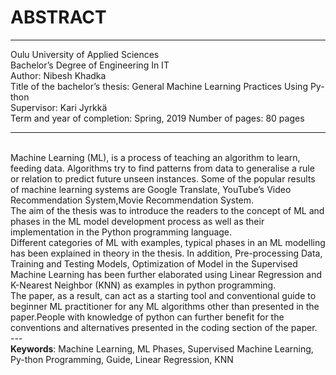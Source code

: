 # ABSTRACT

---

Oulu University of Applied Sciences <br>
Bachelor’s Degree of Engineering In IT <br>
Author: Nibesh Khadka <br>
Title of the bachelor’s thesis: General Machine Learning Practices Using Py-thon<br>
Supervisor: Kari Jyrkkä<br>
Term and year of completion: Spring, 2019 Number of pages: 80 pages<br>

---

<br>
Machine Learning (ML), is a process of teaching an algorithm to learn, feeding
data. Algorithms try to find patterns from data to generalise a rule or relation to
predict future unseen instances. Some of the popular results of machine learning systems are Google Translate, YouTube’s Video Recommendation System,Movie Recommendation System. <br>
The aim of the thesis was to introduce the readers to the concept of ML and
phases in the ML model development process as well as their implementation in
the Python programming language.<br>
Different categories of ML with examples, typical phases in an ML modelling
has been explained in theory in the thesis. In addition, Pre-processing Data,
Training and Testing Models, Optimization of Model in the Supervised Machine
Learning has been further elaborated using Linear Regression and K-Nearest
Neighbor (KNN) as examples in python programming. <br>
The paper, as a result, can act as a starting tool and conventional guide to beginner ML practitioner for any ML algorithms other than presented in the paper.People with knowledge of python can further benefit for the conventions and alternatives presented in the coding section of the paper.  <br>
---
<br>
<strong>Keywords</strong>: Machine Learning, ML Phases, Supervised Machine Learning, Py-thon Programming, Guide, Linear Regression, KNN
